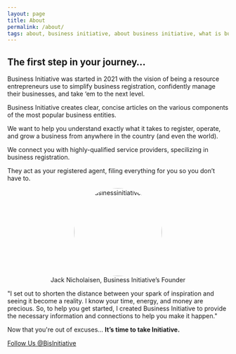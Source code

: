 ```yaml
---
layout: page
title: About
permalink: /about/
tags: about, business initiative, about business initiative, what is business initiative, what is a business initiative
---
```


## The first step in your journey…

Business Initiative was started in 2021 with the vision of being a resource entrepreneurs use to simplify business registration, confidently manage their businesses, and take ‘em to the next level.

Business Initiative creates clear, concise articles on the various components of the most popular business entities. 

We want to help you understand exactly what it takes to register, operate, and grow a business from anywhere in the country (and even the world). 

We connect you with highly-qualified service providers, specilizing in business registration. 

They act as your registered agent, filing everything for you so you don’t have to. 

<figure>
<center>
<img alt="businessinitiative.org" src="/images/jack-nicholaisen-business-initiative.jpeg" width="200" height="200" style="border-radius: 50%;" /> 
<figcaption> Jack Nicholaisen, Business Initiative’s Founder
</figcaption>
</center>
</figure>

"I set out to shorten the distance between your spark of inspiration and seeing it become a reality. I know your time, energy, and money are precious. So, to help you get started, I created Business Initiative to provide the necessary information and connections to help you make it happen." 

Now that you're out of excuses… **It’s time to take Initiative.**

[Follow Us @BisInitiative](https://twitter.com/BisInitiative)
